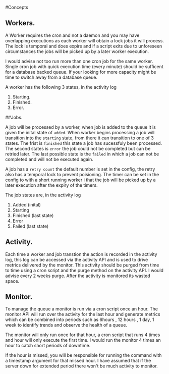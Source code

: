 #Concepts

## Workers.

A Worker requires the cron and not a daemon and  you may have overlapping executions as each worker will  obtain a lock jobs it will process. The lock is temporal and does expire and if a script exits due to unforeseen circumstances the jobs will be picked up by a later worker execution.

I would advise not too run more than one cron job for the same worker. Single cron job with quick execution time (every minute) should be sufficent for a database backed queue. If your looking for more capacity might be time to switch away from a database queue.

A worker has the following 3 states, in the activity log

1. Starting.
2. Finished.
3. Error. 

##Jobs.

A job will be processed by a worker, when job is added to the queue it is given the inital state of ``added``. When worker begins processing a job will transition into the ``starting`` state, from there it can transition to one of 3 states. The frist is ``finished`` this state a job has sucessfuly been processed. The second states is ``error`` the job could not be completed but can be retried later. The last possible state is the ``failed`` in which a job can not be completed and will not be executed again.

A job has a ``retry count`` the default number is set in the config, the retry also has a temporal lock to prevent poisioning. The timer can be set in the config to with a short running worker i that the job will be picked up by a later execution after the expiry of the timers.

The job states are, in the activity log

1. Added (inital)
2. Starting
3. Finished (last state)
4. Error
5. Failed (last state)

## Activity.

Each time a worker and job transtion the action is recorded in the activity log, this log can be accessed via the activity API and is used to drive metrics delivered by the monitor. This activity should be purged from time to time using a cron script and the purge method on the activity API. I would advise every 2 weeks purge. After the activity is monitored its wasted space.

## Monitor.

To manage the queue a monitor is run via a cron script once an hour. The monitor API will run over the activity for the last hour and generate metrics which can be combined into periods such as 6hours , 12 hours , 1 day, 1 week to identify trends and observe the health of a queue.

The monitor will only run once for that hour, a cron script that runs 4 times and hour will only execute the first time. I would run the monitor 4 times an hour to catch short periods of downtime.

If the hour is missed, you will be responsible for running the command with a timestamp argument for that missed hour. I have assumed that if the server down for extended period there won't be much activity to monitor.

